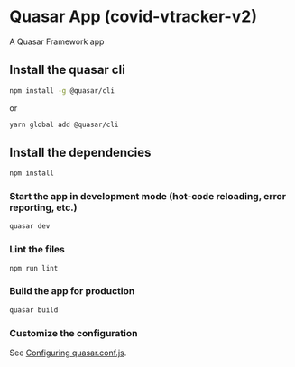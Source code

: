 # Quasar App (covid-vtracker-v2)

A Quasar Framework app

## Install the quasar cli
```bash
npm install -g @quasar/cli
```
or
```bash
yarn global add @quasar/cli
```

## Install the dependencies
```bash
npm install
```

### Start the app in development mode (hot-code reloading, error reporting, etc.)
```bash
quasar dev
```

### Lint the files
```bash
npm run lint
```

### Build the app for production
```bash
quasar build
```

### Customize the configuration
See [Configuring quasar.conf.js](https://quasar.dev/quasar-cli/quasar-conf-js).
